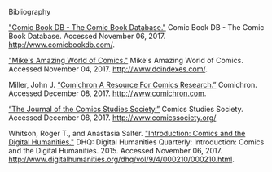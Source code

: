 Bibliography

["Comic Book DB - The Comic Book Database."](http://www.comicbookdb.com/) Comic Book DB - The Comic Book Database. Accessed November 06, 2017. http://www.comicbookdb.com/.

["Mike's Amazing World of Comics."](http://www.dcindexes.com/) Mike's Amazing World of Comics. Accessed November 04, 2017. http://www.dcindexes.com/.

Miller, John J. [“Comichron A Resource For Comics Research.”]( http://www.comichron.com) Comichron. Accessed December 08, 2017. http://www.comichron.com.

[“The Journal of the Comics Studies Society.”](http://www.comicssociety.org/) Comics Studies Society. Accessed December 08, 2017. http://www.comicssociety.org/

Whitson, Roger T., and Anastasia Salter. ["Introduction: Comics and the Digital Humanities."](http://www.digitalhumanities.org/dhq/vol/9/4/000210/000210.html.) DHQ: Digital Humanities Quarterly: Introduction: Comics and the Digital Humanities. 2015. Accessed November 06, 2017. http://www.digitalhumanities.org/dhq/vol/9/4/000210/000210.html.

